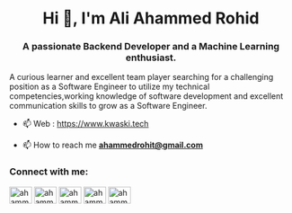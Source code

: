 <h1 align="center">Hi 👋, I'm Ali Ahammed Rohid</h1>
<h3 align="center">A passionate Backend Developer and a Machine Learning enthusiast.</h3>

A curious learner and excellent team player searching for a challenging position as a Software Engineer to
utilize my technical competencies,working knowledge of software development and excellent communication skills to grow as a Software Engineer.

- 📫 Web : https://www.kwaski.tech

- 📫 How to reach me **ahammedrohit@gmail.com**

<h3 align="left">Connect with me:</h3>
<p align="left">
<a href="https://twitter.com/ahammedrohit" target="blank"><img align="center" src="https://raw.githubusercontent.com/rahuldkjain/github-profile-readme-generator/master/src/images/icons/Social/twitter.svg" alt="ahammedrohit" height="30" width="40" /></a>
<a href="https://fb.com/ahammedrohit" target="blank"><img align="center" src="https://raw.githubusercontent.com/rahuldkjain/github-profile-readme-generator/master/src/images/icons/Social/facebook.svg" alt="ahammedrohit" height="30" width="40" /></a>
<a href="https://instagram.com/ahammedrohit" target="blank"><img align="center" src="https://raw.githubusercontent.com/rahuldkjain/github-profile-readme-generator/master/src/images/icons/Social/instagram.svg" alt="ahammedrohit" height="30" width="40" /></a>
<a href="https://medium.com/ahammedrohit" target="blank"><img align="center" src="https://raw.githubusercontent.com/rahuldkjain/github-profile-readme-generator/master/src/images/icons/Social/medium.svg" alt="ahammedrohit" height="30" width="40" /></a>
<a href="https://www.youtube.com/c/ahammedrohit" target="blank"><img align="center" src="https://raw.githubusercontent.com/rahuldkjain/github-profile-readme-generator/master/src/images/icons/Social/youtube.svg" alt="ahammedrohit" height="30" width="40" /></a>
</p>
